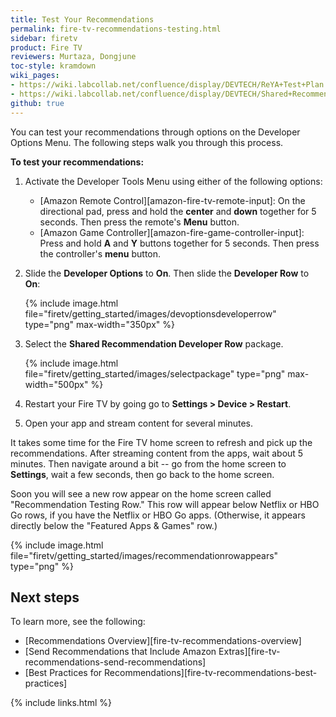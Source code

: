 ```yaml
---
title: Test Your Recommendations
permalink: fire-tv-recommendations-testing.html
sidebar: firetv
product: Fire TV
reviewers: Murtaza, Dongjune
toc-style: kramdown
wiki_pages:
- https://wiki.labcollab.net/confluence/display/DEVTECH/ReYA+Test+Plan
- https://wiki.labcollab.net/confluence/display/DEVTECH/Shared+Recommendations+Test+Plan
github: true
---
```


You can test your recommendations through options on the Developer Options Menu. The following steps walk you through this process.

**To test your recommendations:**

1.  Activate the Developer Tools Menu using either of the following options:

    *   [Amazon Remote Control][amazon-fire-tv-remote-input]: On the directional pad, press and hold the **center** and **down** together for 5 seconds. Then press the remote's **Menu** button.
    *   [Amazon Game Controller][amazon-fire-game-controller-input]: Press and hold **A** and **Y** buttons together for 5 seconds. Then press the controller's **menu** button.

2.  Slide the **Developer Options** to **On**. Then slide the **Developer Row** to **On**:

    {% include image.html file="firetv/getting_started/images/devoptionsdeveloperrow" type="png" max-width="350px" %}

3.  Select the **Shared Recommendation Developer Row** package.

    {% include image.html file="firetv/getting_started/images/selectpackage" type="png" max-width="500px" %}

4.  Restart your Fire TV by going go to **Settings > Device > Restart**.
5.  Open your app and stream content for several minutes.

It takes some time for the Fire TV home screen to refresh and pick up the recommendations. After streaming content from the apps, wait about 5 minutes. Then navigate around a bit -- go from the home screen to **Settings**, wait a few seconds, then go back to the home screen.

Soon you will see a new row appear on the home screen called "Recommendation Testing Row." This row will appear below Netflix or HBO Go rows, if you have the Netflix or HBO Go apps. (Otherwise, it appears directly below the "Featured Apps & Games" row.)

{% include image.html file="firetv/getting_started/images/recommendationrowappears" type="png" %}

## Next steps

To learn more, see the following:

* [Recommendations Overview][fire-tv-recommendations-overview]
* [Send Recommendations that Include Amazon Extras][fire-tv-recommendations-send-recommendations]
* [Best Practices for Recommendations][fire-tv-recommendations-best-practices]

{% include links.html %}
